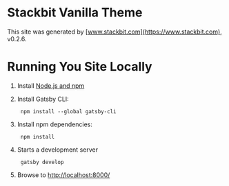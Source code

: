 # Stackbit Vanilla Theme

This site was generated by [www.stackbit.com](https://www.stackbit.com), v0.2.6.


# Running You Site Locally

1. Install [Node.js and npm](https://nodejs.org/en/)

2. Install Gatsby CLI:

        npm install --global gatsby-cli

3. Install npm dependencies:

        npm install

4. Starts a development server

        gatsby develop

5. Browse to [http://localhost:8000/](http://localhost:8000/)
